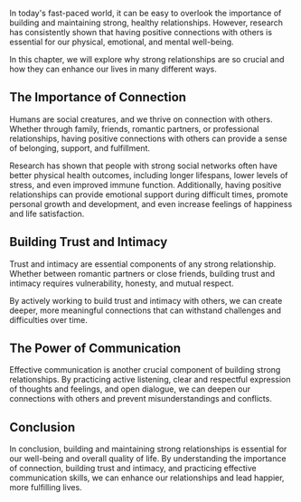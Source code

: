 
In today's fast-paced world, it can be easy to overlook the importance of building and maintaining strong, healthy relationships. However, research has consistently shown that having positive connections with others is essential for our physical, emotional, and mental well-being.

In this chapter, we will explore why strong relationships are so crucial and how they can enhance our lives in many different ways.

The Importance of Connection
----------------------------

Humans are social creatures, and we thrive on connection with others. Whether through family, friends, romantic partners, or professional relationships, having positive connections with others can provide a sense of belonging, support, and fulfillment.

Research has shown that people with strong social networks often have better physical health outcomes, including longer lifespans, lower levels of stress, and even improved immune function. Additionally, having positive relationships can provide emotional support during difficult times, promote personal growth and development, and even increase feelings of happiness and life satisfaction.

Building Trust and Intimacy
---------------------------

Trust and intimacy are essential components of any strong relationship. Whether between romantic partners or close friends, building trust and intimacy requires vulnerability, honesty, and mutual respect.

By actively working to build trust and intimacy with others, we can create deeper, more meaningful connections that can withstand challenges and difficulties over time.

The Power of Communication
--------------------------

Effective communication is another crucial component of building strong relationships. By practicing active listening, clear and respectful expression of thoughts and feelings, and open dialogue, we can deepen our connections with others and prevent misunderstandings and conflicts.

Conclusion
----------

In conclusion, building and maintaining strong relationships is essential for our well-being and overall quality of life. By understanding the importance of connection, building trust and intimacy, and practicing effective communication skills, we can enhance our relationships and lead happier, more fulfilling lives.
